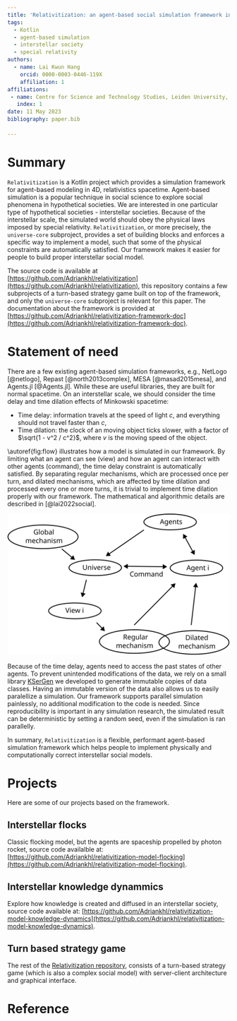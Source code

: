 ```yaml
---
title: 'Relativitization: an agent-based social simulation framework in 4D, relativistics spacetime'
tags:
  - Kotlin
  - agent-based simulation
  - interstellar society
  - special relativity
authors:
  - name: Lai Kwun Hang
    orcid: 0000-0003-0446-119X
    affiliation: 1
affiliations:
 - name: Centre for Science and Technology Studies, Leiden University, The Netherlands
   index: 1
date: 11 May 2023
bibliography: paper.bib

---
```


# Summary

`Relativitization` is a Kotlin project which provides a simulation framework for
agent-based modeling in 4D, relativistics spacetime.
Agent-based simulation is a popular technique in social science to explore
social phenomena in hypothetical societies.
We are interested in one particular type of hypothetical societies -
interstellar societies.
Because of the interstellar scale,
the simulated world should obey the physical laws imposed by special relativity.
`Relativitization`, or more precisely, the `universe-core` subproject,
provides a set of building blocks and enforces a specific way to implement a model,
such that some of the physical constraints are automatically satisfied.
Our framework makes it easier for people to build proper interstellar social model.

The source code is available at [https://github.com/Adriankhl/relativitization](https://github.com/Adriankhl/relativitization),
this repository contains a few subprojects of a turn-based strategy game built on top of the framework,
and only the `universe-core` subproject is relevant for this paper.
The documentation about the framework is provided at
[https://github.com/Adriankhl/relativitization-framework-doc](https://github.com/Adriankhl/relativitization-framework-doc).

# Statement of need

There are a few existing agent-based simulation frameworks,
e.g., NetLogo [@netlogo], Repast [@north2013complex], MESA [@masad2015mesa], and Agents.jl [@Agents.jl].
While these are useful libraries,
they are built for normal spacetime.
On an interstellar scale,
we should consider the time delay and time dilation effects of Minkowski spacetime:

* Time delay: information travels at the speed of light $c$, and everything should not travel faster than $c$,
* Time dilation: the clock of an moving object ticks slower, with a factor of $\sqrt{1 - v^2 / c^2}$, 
  where $v$ is the moving speed of the object.

\autoref{fig:flow} illustrates how a model is simulated in our framework.
By limiting what an agent can see (view) and
how an agent can interact with other agents (command),
the time delay constraint is automatically satisfied.
By separating regular mechanisms, 
which are processed once per turn, 
and dilated mechanisms,
which are affected by time dilation and processed every one or more turns,
it is trivial to implement time dilation properly with our framework.
The mathematical and algorithmic details are described in [@lai2022social].

![Simulation framework overview\label{fig:flow}](./simulation-flow.svg)

Because of the time delay,
agents need to access the past states of other agents.
To prevent unintended modifications of the data,
we rely on a small library [KSerGen](https://github.com/Adriankhl/ksergen)
we developed to generate immutable copies of data classes.
Having an immutable version of the data also allows us
to easily paralellize a simulation.
Our framework supports parallel simulation painlessly,
no additional modification to the code is needed.
Since reproducibility is important in any simulation research,
the simulated result can be deterministic by setting a random seed,
even if the simulation is ran parallelly.

In summary, `Relativitization` is a flexible, performant agent-based simulation framework
which helps people to implement physically and computationally correct interstellar social models.

# Projects

Here are some of our projects based on the framework.

## Interstellar flocks

Classic flocking model, but the agents are spaceship propelled by photon rocket,
source code availalble at:
[https://github.com/Adriankhl/relativitization-model-flocking](https://github.com/Adriankhl/relativitization-model-flocking).

## Interstellar knowledge dynammics

Explore how knowledge is created and diffused in an interstellar society,
source code available at:
[https://github.com/Adriankhl/relativitization-model-knowledge-dynamics](https://github.com/Adriankhl/relativitization-model-knowledge-dynamics).

## Turn based strategy game

The rest of the 
[Relativitization repository](https://github.com/Adriankhl/relativitization),
consists of a turn-based strategy game (which is also a complex social model) 
with server-client architecture and graphical interface.


# Reference
